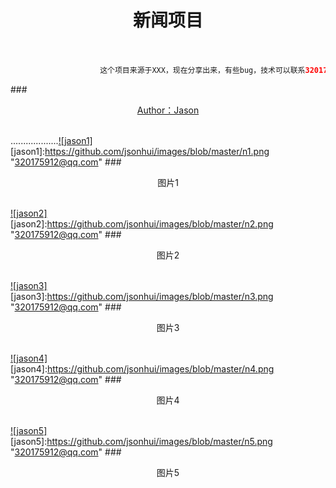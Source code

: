 # <div class="text" align=center background=#005430>新闻项目</div><br>
```java
                    这个项目来源于XXX，现在分享出来，有些bug，技术可以联系320175912@qq.com
```
###<div align=center>[Author：Jason](http://www.ruifengcanyin.com "作者：袁科")</div><br>
<!--<div align=center>
<image border=0 alt="图一" src="https://github.com/jsonhui/images/blob/master/n1.png"></image>
<image border=0 alt="图一" src="https://github.com/jsonhui/images/blob/master/n1.png"></image>
<image border=0 alt="图一" src="https://github.com/jsonhui/images/blob/master/n1.png"></image>
<image border=0 alt="图一" src="https://github.com/jsonhui/images/blob/master/n1.png"></image>
<image border=0 alt="图一" src="https://github.com/jsonhui/images/blob/master/n1.png"></image>
</div>
-->
<!--
<div align=center>
<image border-style:solid; border-width:1px; border-color:#000 alt="图1" src="https://github.com/jsonhui/images/blob/master/n1.png"/>
</div>
-->
...................<img>[![jason1]](http://my.csdn.net/jason_fish)[jason1]:https://github.com/jsonhui/images/blob/master/n1.png "320175912@qq.com"
</img> 
###<div class="text" align=center>图片1</div><br>
<!--
<div align=center>
<image border-style:solid; border-width:1px; border-color:#000 alt="图2" src="https://github.com/jsonhui/images/blob/master/n2.png"/>
</div>
-->
[![jason2]](http://my.csdn.net/jason_fish)  
[jason2]:https://github.com/jsonhui/images/blob/master/n2.png "320175912@qq.com" 
###<div class="text" align=center>图片2</div><br>
<!--
<div align=center>
<image border-style:solid; border-width:1px; border-color:#000 alt="图3" src="https://github.com/jsonhui/images/blob/master/n3.png"/>
</div>
-->
[![jason3]](http://my.csdn.net/jason_fish)  
[jason3]:https://github.com/jsonhui/images/blob/master/n3.png "320175912@qq.com" 
###<div class="text" align=center>图片3</div><br>
<!--
<div align=center>
<image  border:1 border-color:#000 alt="图4" src="https://github.com/jsonhui/images/blob/master/n4.png"/>
</div>
-->
[![jason4]](http://my.csdn.net/jason_fish)  
[jason4]:https://github.com/jsonhui/images/blob/master/n4.png "320175912@qq.com" 
###<div class="text" align=center>图片4</div><br>
<!--
<div align=center>
<image border-style:solid; border-width:1px; border-color:#000 alt="图5" src="https://github.com/jsonhui/images/blob/master/n5.png"/>
</div>
-->
[![jason5]](http://my.csdn.net/jason_fish)  
[jason5]:https://github.com/jsonhui/images/blob/master/n5.png "320175912@qq.com" 
###<div class="text" align=center>图片5</div><br>
<!--
![image](https://github.com/jsonhui/images/blob/master/n1.png)<br>
###图片2<br>
![image](https://github.com/jsonhui/images/blob/master/n2.png)<br>
###图片3<br>
![image](https://github.com/jsonhui/images/blob/master/n3.png)<br>
###图片4<br>
![image](https://github.com/jsonhui/images/blob/master/n4.png)<br>
###图片5<br>
![image](https://github.com/jsonhui/images/blob/master/n5.png)<br>
-->

